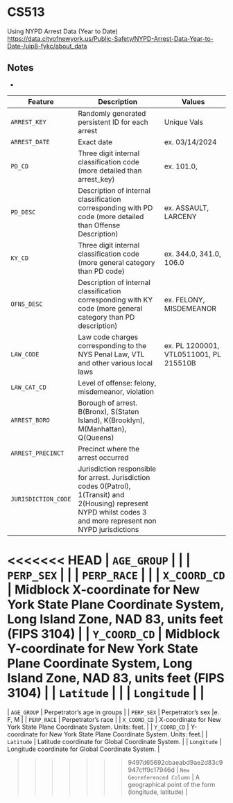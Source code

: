 # CS513
Using NYPD Arrest Data (Year to Date)
https://data.cityofnewyork.us/Public-Safety/NYPD-Arrest-Data-Year-to-Date-/uip8-fykc/about_data

## Notes
- 

| Feature | Description | Values |
| --- | --- | --- |
| `ARREST_KEY` | Randomly generated persistent ID for each arrest | Unique Vals |
| `ARREST_DATE` | Exact date | ex. 03/14/2024 | 
| `PD_CD` | Three digit internal classification code (more detailed than arrest_key) | ex. 101.0, 
| `PD_DESC` | Description of internal classification corresponding with PD code (more detailed than Offense Description) | ex. ASSAULT, LARCENY |
| `KY_CD` | Three digit internal classification code (more general category than PD code) | ex. 344.0, 341.0, 106.0|
| `OFNS_DESC` | Description of internal classification corresponding with KY code (more general category than PD description) | ex. FELONY, MISDEMEANOR |
| `LAW_CODE` | Law code charges corresponding to the NYS Penal Law, VTL and other various local laws | ex. PL 1200001, VTL0511001, PL 215510B|
| `LAW_CAT_CD` | Level of offense: felony, misdemeanor, violation |
| `ARREST_BORO` | Borough of arrest. B(Bronx), S(Staten Island), K(Brooklyn), M(Manhattan), Q(Queens) |
| `ARREST_PRECINCT` | Precinct where the arrest occurred |
| `JURISDICTION_CODE` | Jurisdiction responsible for arrest. Jurisdiction codes 0(Patrol), 1(Transit) and 2(Housing) represent NYPD whilst codes 3 and more represent non NYPD jurisdictions |
<<<<<<< HEAD
| `AGE_GROUP` | |
| `PERP_SEX` | |
| `PERP_RACE` | |
| `X_COORD_CD` | Midblock X-coordinate for New York State Plane Coordinate System, Long Island Zone, NAD 83, units feet (FIPS 3104) |
| `Y_COORD_CD` | Midblock Y-coordinate for New York State Plane Coordinate System, Long Island Zone, NAD 83, units feet (FIPS 3104) |
| `Latitude` |  |
| `Longitude` |  |
=======
| `AGE_GROUP` | Perpetrator’s age in groups |
| `PERP_SEX` | Perpetrator’s sex |e. F, M |
| `PERP_RACE` | Perpetrator’s race |
| `X_COORD_CD` | X-coordinate for New York State Plane Coordinate System. Units: feet. |
| `Y_COORD_CD` | Y-coordinate for New York State Plane Coordinate System. Units: feet.|
| `Latitude` | Latitude coordinate for Global Coordinate System. |
| `Longitude` | Longitude coordinate for Global Coordinate System. |
>>>>>>> 9497d65692cbaeabd9ae2d83c9947cff9c17946d
| `New Georeferenced Column` | A geographical point of the form (longitude, latitude) |


